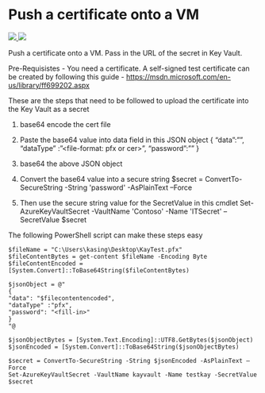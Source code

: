 ﻿# Push a certificate onto a VM

<a href="https://portal.azure.com/#create/Microsoft.Template/uri/https%3A%2F%2Fraw.githubusercontent.com%2FAzure%2Fazure-quickstart-templates%2Fmaster%2F201-vm-push-certificate-windows%2Fazuredeploy.json" target="_blank">
    <img src="http://azuredeploy.net/deploybutton.png"/>
</a>
<a href="http://armviz.io/#/?load=https%3A%2F%2Fraw.githubusercontent.com%2FAzure%2Fazure-quickstart-templates%2Fmaster%2F201-vm-push-certificate-windows%2Fazuredeploy.json" target="_blank">
    <img src="http://armviz.io/visualizebutton.png"/>
</a>

Push a certificate onto a VM. Pass in the URL of the secret in Key Vault.

Pre-Requisistes - You need a certificate. A self-signed test certificate can be created by following this guide - https://msdn.microsoft.com/en-us/library/ff699202.aspx

These are the steps that need to be followed to upload the certificate into the Key Vault as a secret

1.	base64 encode the cert file
2.	Paste the base64 value into data field in this JSON object
          {
            “data”:”<Base64-encoded-file>”,
            “dataType” :”<file-format: pfx or cer>”,
            “password”:”<pfx-file-password>”
          }

3.	base64 the above JSON object
4.	Convert the base64 value into a secure string
$secret = ConvertTo-SecureString -String 'password' -AsPlainText –Force

5.	Then use the secure string value for the SecretValue in this cmdlet
          Set-AzureKeyVaultSecret -VaultName 'Contoso' -Name 'ITSecret' –SecretValue $secret

The following PowerShell script can make these steps easy

    $fileName = "C:\Users\kasing\Desktop\KayTest.pfx"
    $fileContentBytes = get-content $fileName -Encoding Byte
    $fileContentEncoded = [System.Convert]::ToBase64String($fileContentBytes)

    $jsonObject = @"
    {
    "data": "$filecontentencoded",
    "dataType" :"pfx",
    "password": "<fill-in>"
    }
    "@

    $jsonObjectBytes = [System.Text.Encoding]::UTF8.GetBytes($jsonObject)
    $jsonEncoded = [System.Convert]::ToBase64String($jsonObjectBytes)

    $secret = ConvertTo-SecureString -String $jsonEncoded -AsPlainText –Force
    Set-AzureKeyVaultSecret -VaultName kayvault -Name testkay -SecretValue $secret
